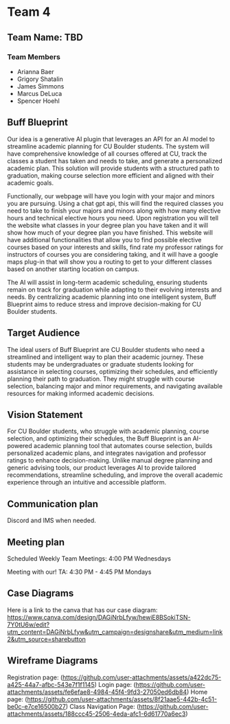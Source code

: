 # Team 4

## Team Name: TBD

### Team Members
- Arianna Baer  
- Grigory Shatalin  
- James Simmons  
- Marcus DeLuca  
- Spencer Hoehl  

## Buff Blueprint

Our idea is a generative AI plugin that leverages an API for an AI model to streamline academic planning for CU Boulder students. The system will have comprehensive knowledge of all courses offered at CU, track the classes a student has taken and needs to take, and generate a personalized academic plan. This solution will provide students with a structured path to graduation, making course selection more efficient and aligned with their academic goals.

Functionally, our webpage will have you login with your major and minors you are pursuing.  Using a chat gpt api, this will find the required classes you need to take to finish your majors and minors along with how many elective hours and technical elective hours you need. Upon registration you will tell the website what classes in your degree plan you have taken and it will show how much of your degree plan you have finished. This website will have additional functionalities that allow you to find possible elective courses based on your interests and skills, find rate my professor ratings for instructors of courses you are considering taking, and it will have a google maps plug-in that will show you a routing to get to your different classes based on another starting location on campus. 

The AI will assist in long-term academic scheduling, ensuring students remain on track for graduation while adapting to their evolving interests and needs. By centralizing academic planning into one intelligent system, Buff Blueprint aims to reduce stress and improve decision-making for CU Boulder students.

## Target Audience
The ideal users of Buff Blueprint are CU Boulder students who need a streamlined and intelligent way to plan their academic journey. These students may be undergraduates or graduate students looking for assistance in selecting courses, optimizing their schedules, and efficiently planning their path to graduation. They might struggle with course selection, balancing major and minor requirements, and navigating available resources for making informed academic decisions.

## Vision Statement
For CU Boulder students, who struggle with academic planning, course selection, and optimizing their schedules, the Buff Blueprint is an AI-powered academic planning tool that automates course selection, builds personalized academic plans, and integrates navigation and professor ratings to enhance decision-making. Unlike manual degree planning and generic advising tools, our product leverages AI to provide tailored recommendations, streamline scheduling, and improve the overall academic experience through an intuitive and accessible platform.

## Communication plan
Discord and IMS when needed.

## Meeting plan
Scheduled Weekly Team Meetings: 4:00 PM Wednesdays

Meeting with our!
TA: 4:30 PM - 4:45 PM Mondays 

## Case Diagrams
Here is a link to the canva that has our case diagram: https://www.canva.com/design/DAGiNrbLfyw/hewiE8BSokiTSN-7Y0tU6w/edit?utm_content=DAGiNrbLfyw&utm_campaign=designshare&utm_medium=link2&utm_source=sharebutton

## Wireframe Diagrams
Registration page: (https://github.com/user-attachments/assets/a422dc75-a425-44a7-afbc-543e7f1f1145)
Login page: (https://github.com/user-attachments/assets/fe6efae8-4984-45f4-9fd3-27050ed6db84)
Home page: (https://github.com/user-attachments/assets/8f21aae5-442b-4c51-be0c-e7ce16500b27)
Class Navigation Page: (https://github.com/user-attachments/assets/188ccc45-2506-4eda-afc1-6d61770a6ec3)




